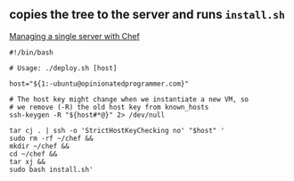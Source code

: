 copies the tree to the server and runs `install.sh`
---
[Managing a single server with Chef](http://www.opinionatedprogrammer.com/2011/06/chef-solo-tutorial-managing-a-single-server-with-chef/)
```shell
#!/bin/bash

# Usage: ./deploy.sh [host]

host="${1:-ubuntu@opinionatedprogrammer.com}"

# The host key might change when we instantiate a new VM, so
# we remove (-R) the old host key from known_hosts
ssh-keygen -R "${host#*@}" 2> /dev/null

tar cj . | ssh -o 'StrictHostKeyChecking no' "$host" '
sudo rm -rf ~/chef &&
mkdir ~/chef &&
cd ~/chef &&
tar xj &&
sudo bash install.sh'
```

